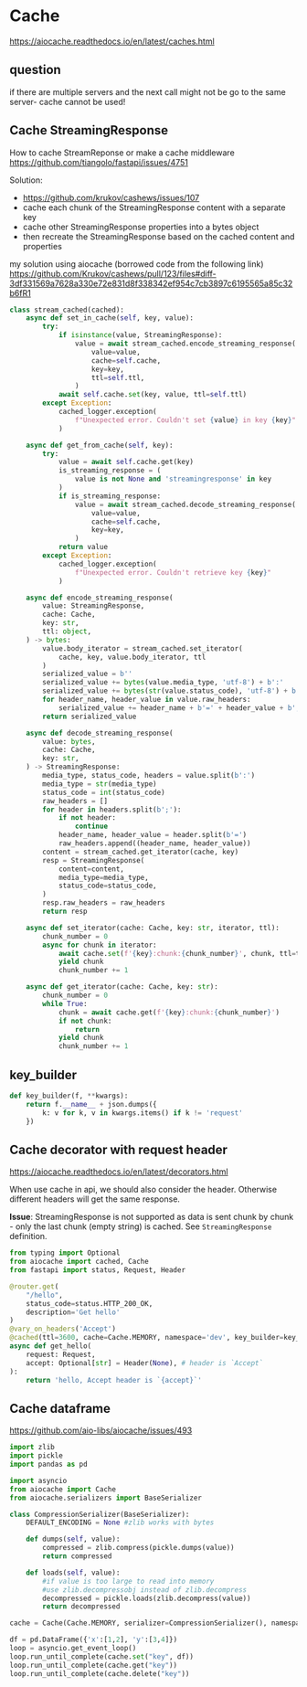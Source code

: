 # Cache

https://aiocache.readthedocs.io/en/latest/caches.html

## question
if there are multiple servers and the next call might not be go to the same server- cache cannot be used!

## Cache StreamingResponse
How to cache StreamReponse or make a cache middleware\
https://github.com/tiangolo/fastapi/issues/4751

Solution: 
- https://github.com/krukov/cashews/issues/107
- cache each chunk of the StreamingResponse content with a separate key
- cache other StreamingResponse properties into a bytes object
- then recreate the StreamingResponse based on the cached content and properties

my solution using aiocache (borrowed code from the following link)
https://github.com/Krukov/cashews/pull/123/files#diff-3df331569a7628a330e72e831d8f338342ef954c7cb3897c6195565a85c32b6fR1
```py
class stream_cached(cached):
    async def set_in_cache(self, key, value):
        try:
            if isinstance(value, StreamingResponse):
                value = await stream_cached.encode_streaming_response(
                    value=value,
                    cache=self.cache,
                    key=key,
                    ttl=self.ttl,
                )
            await self.cache.set(key, value, ttl=self.ttl)
        except Exception:
            cached_logger.exception(
                f"Unexpected error. Couldn't set {value} in key {key}"
            )

    async def get_from_cache(self, key):
        try:
            value = await self.cache.get(key)
            is_streaming_response = (
                value is not None and 'streamingresponse' in key
            )
            if is_streaming_response:
                value = await stream_cached.decode_streaming_response(
                    value=value,
                    cache=self.cache,
                    key=key,
                )
            return value
        except Exception:
            cached_logger.exception(
                f"Unexpected error. Couldn't retrieve key {key}"
            )

    async def encode_streaming_response(
        value: StreamingResponse,
        cache: Cache,
        key: str,
        ttl: object,
    ) -> bytes:
        value.body_iterator = stream_cached.set_iterator(
            cache, key, value.body_iterator, ttl
        )
        serialized_value = b''
        serialized_value += bytes(value.media_type, 'utf-8') + b':'
        serialized_value += bytes(str(value.status_code), 'utf-8') + b':'
        for header_name, header_value in value.raw_headers:
            serialized_value += header_name + b'=' + header_value + b';'
        return serialized_value

    async def decode_streaming_response(
        value: bytes,
        cache: Cache,
        key: str,
    ) -> StreamingResponse:
        media_type, status_code, headers = value.split(b':')
        media_type = str(media_type)
        status_code = int(status_code)
        raw_headers = []
        for header in headers.split(b';'):
            if not header:
                continue
            header_name, header_value = header.split(b'=')
            raw_headers.append((header_name, header_value))
        content = stream_cached.get_iterator(cache, key)
        resp = StreamingResponse(
            content=content,
            media_type=media_type,
            status_code=status_code,
        )
        resp.raw_headers = raw_headers
        return resp

    async def set_iterator(cache: Cache, key: str, iterator, ttl):
        chunk_number = 0
        async for chunk in iterator:
            await cache.set(f'{key}:chunk:{chunk_number}', chunk, ttl=ttl)
            yield chunk
            chunk_number += 1

    async def get_iterator(cache: Cache, key: str):
        chunk_number = 0
        while True:
            chunk = await cache.get(f'{key}:chunk:{chunk_number}')
            if not chunk:
                return
            yield chunk
            chunk_number += 1
```

## key_builder
```py
def key_builder(f, **kwargs):
    return f.__name__ + json.dumps({
        k: v for k, v in kwargs.items() if k != 'request'
    })
```

## Cache decorator with request header
https://aiocache.readthedocs.io/en/latest/decorators.html

When use cache in api, we should also consider the header. Otherwise different headers will get the same response.

**Issue**: StreamingResponse is not supported as data is sent chunk by chunk - only the last chunk (empty string) is cached. See `StreamingResponse` definition.
```py
from typing import Optional
from aiocache import cached, Cache
from fastapi import status, Request, Header

@router.get(
    "/hello",
    status_code=status.HTTP_200_OK,
    description='Get hello'
)
@vary_on_headers('Accept')
@cached(ttl=3600, cache=Cache.MEMORY, namespace='dev', key_builder=key_builder)
async def get_hello(
    request: Request,
    accept: Optional[str] = Header(None), # header is `Accept`
):
    return 'hello, Accept header is `{accept}`'
```

## Cache dataframe
https://github.com/aio-libs/aiocache/issues/493
```py
import zlib
import pickle
import pandas as pd

import asyncio
from aiocache import Cache
from aiocache.serializers import BaseSerializer

class CompressionSerializer(BaseSerializer):
    DEFAULT_ENCODING = None #zlib works with bytes

    def dumps(self, value):
        compressed = zlib.compress(pickle.dumps(value))
        return compressed

    def loads(self, value):
        #if value is too large to read into memory
        #use zlib.decompressobj instead of zlib.decompress 
        decompressed = pickle.loads(zlib.decompress(value))
        return decompressed

cache = Cache(Cache.MEMORY, serializer=CompressionSerializer(), namespace='dev')

df = pd.DataFrame({'x':[1,2], 'y':[3,4]})
loop = asyncio.get_event_loop()
loop.run_until_complete(cache.set("key", df))
loop.run_until_complete(cache.get("key"))
loop.run_until_complete(cache.delete("key"))
```
